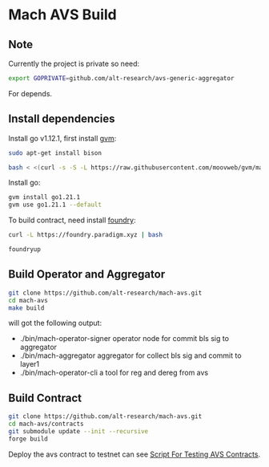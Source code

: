 # Mach AVS Build

## Note

Currently the project is private so need:

```bash
export GOPRIVATE=github.com/alt-research/avs-generic-aggregator 
```

For depends.

## Install dependencies

Install go v1.12.1, first install [gvm](https://github.com/moovweb/gvm):

```bash
sudo apt-get install bison

bash < <(curl -s -S -L https://raw.githubusercontent.com/moovweb/gvm/master/binscripts/gvm-installer)
```

Install go:

```bash
gvm install go1.21.1 
gvm use go1.21.1 --default
```

To build contract, need install [foundry](https://github.com/foundry-rs/foundry):

```bash
curl -L https://foundry.paradigm.xyz | bash

foundryup
```

## Build Operator and Aggregator

```bash
git clone https://github.com/alt-research/mach-avs.git
cd mach-avs
make build
```

will got the following output:

- ./bin/mach-operator-signer operator node for commit bls sig to aggregator
- ./bin/mach-aggregator aggregator for collect bls sig and commit to layer1
- ./bin/mach-operator-cli a tool for reg and dereg from avs

## Build Contract

```bash
git clone https://github.com/alt-research/mach-avs.git
cd mach-avs/contracts
git submodule update --init --recursive 
forge build 
```

Deploy the avs contract to testnet can see [Script For Testing AVS Contracts](../scripts/README.md).
